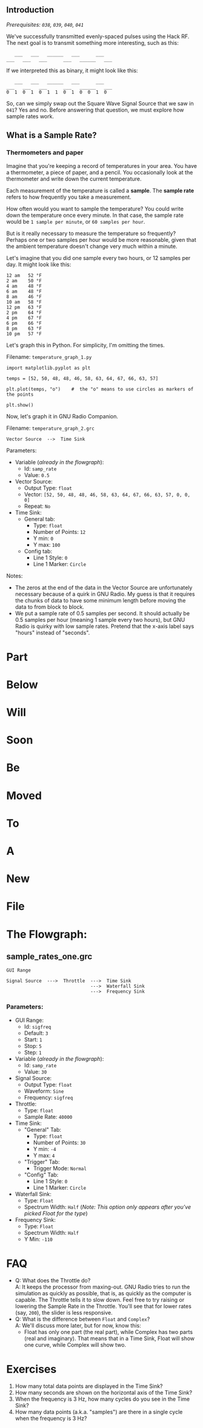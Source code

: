 ## Introduction

_Prerequisites: `038`, `039`, `040`, `041`_

We've successfully transmitted evenly-spaced pulses using the Hack RF. The next goal is to transmit something more interesting, such as this:

```
   ___   ___   ______   ___      ___
___   ___   ___      ___   ______   ___
```

If we interpreted this as binary, it might look like this:

```
   ___   ___   ______   ___      ___
___   ___   ___      ___   ______   ___
0  1  0  1  0  1  1  0  1  0  0  1  0
```

So, can we simply swap out the Square Wave Signal Source that we saw in `041`? Yes and no. Before answering that question, we must explore how sample rates work.

## What is a Sample Rate?

### Thermometers and paper

Imagine that you're keeping a record of temperatures in your area. You have a thermometer, a piece of paper, and a pencil. You occasionally look at the thermometer and write down the current temperature.

Each measurement of the temperature is called a **sample**. The **sample rate** refers to how frequently you take a measurement.

How often would you want to sample the temperature? You could write down the temperature once every minute. In that case, the sample rate would be `1 sample per minute`, or `60 samples per hour`.

But is it really necessary to measure the temperature so frequently? Perhaps one or two samples per hour would be more reasonable, given that the ambient temperature doesn't change very much within a minute.

Let's imagine that you did one sample every two hours, or 12 samples per day. It might look like this:

```
12 am   52 °F
2 am    50 °F
4 am    48 °F
6 am    48 °F
8 am    46 °F
10 am   58 °F
12 pm   63 °F
2 pm    64 °F
4 pm    67 °F
6 pm    66 °F
8 pm    63 °F
10 pm   57 °F
```

Let's graph this in Python. For simplicity, I'm omitting the times.

Filename: `temperature_graph_1.py`

```python3
import matplotlib.pyplot as plt

temps = [52, 50, 48, 48, 46, 58, 63, 64, 67, 66, 63, 57]

plt.plot(temps, "o")    #  the "o" means to use circles as markers of the points

plt.show()
```

Now, let's graph it in GNU Radio Companion.

Filename: `temperature_graph_2.grc`

```
Vector Source  -->  Time Sink
```

Parameters:  
- Variable (_already in the flowgraph_):
  - Id: `samp_rate`
  - Value: `0.5`
- Vector Source:
  - Output Type: `float`
  - Vector: `[52, 50, 48, 48, 46, 58, 63, 64, 67, 66, 63, 57, 0, 0, 0]`
  - Repeat: `No`
- Time Sink:
  - General tab:
    - Type: `float`
    - Number of Points: `12`
    - Y min: `0`
    - Y max: `100`
  - Config tab:
    - Line 1 Style: `0`
    - Line 1 Marker: `Circle`

Notes:
- The zeros at the end of the data in the Vector Source are unfortunately necessary because of a quirk in GNU Radio. My guess is that it requires the chunks of data to have some minimum length before moving the data to from block to block.
- We put a sample rate of 0.5 samples per second. It should actually be 0.5 samples per hour (meaning 1 sample every two hours), but GNU Radio is quirky with low sample rates. Pretend that the x-axis label says "hours" instead of "seconds".


# Part

# Below

# Will

# Soon

# Be

# Moved

# To 

# A

# New

# File

# The Flowgraph:

## sample_rates_one.grc

```
GUI Range

Signal Source  --->  Throttle  --->  Time Sink
                               --->  Waterfall Sink
                               --->  Frequency Sink
```

### Parameters:

- GUI Range:
  - Id: `sigfreq`
  - Default: `3`
  - Start: `1`
  - Stop: `5`
  - Step: `1`
- Variable (_already in the flowgraph_):
  - Id: `samp_rate`
  - Value: `30`
- Signal Source:
  - Output Type: `float`
  - Waveform: `Sine`
  - Frequency: `sigfreq`
- Throttle:
  - Type: `float`
  - Sample Rate: `40000`
- Time Sink:
  - "General" Tab:
    - Type: `float`
    - Number of Points: `30`
    - Y min: `-4`
    - Y max: `4`
  - "Trigger" Tab:
    - Trigger Mode: `Normal`
  - "Config" Tab:
    - Line 1 Style: `0`
    - Line 1 Marker: `Circle`
- Waterfall Sink:
  - Type: `Float`
  - Spectrum Width: `Half`  (_Note: This option only appears after you've picked Float for the type_)
- Frequency Sink:
  - Type: `Float`
  - Spectrum Width: `Half`
  - Y Min: `-110`


# FAQ

- Q: What does the Throttle do?  
  A: It keeps the processor from maxing-out. GNU Radio tries to run the simulation as quickly as possible, that is, as quickly as the computer is capable. The Throttle tells it to slow down. Feel free to try raising or lowering the Sample Rate in the Throttle. You'll see that for lower rates (say, `200`), the slider is less responsive.
- Q: What is the difference between `Float` and `Complex`?  
  A: We'll discuss more later, but for now, know this:  
   -  Float has only one part (the real part), while Complex has two parts (real and imaginary). That means that in a Time Sink, Float will show one curve, while Complex will show two.

# Exercises

1. How many total data points are displayed in the Time Sink?
2. How many seconds are shown on the horizontal axis of the Time Sink?
3. When the frequency is 3 Hz, how many cycles do you see in the Time Sink?
4. How many data points (a.k.a. "samples") are there in a single cycle when the frequency is 3 Hz?
